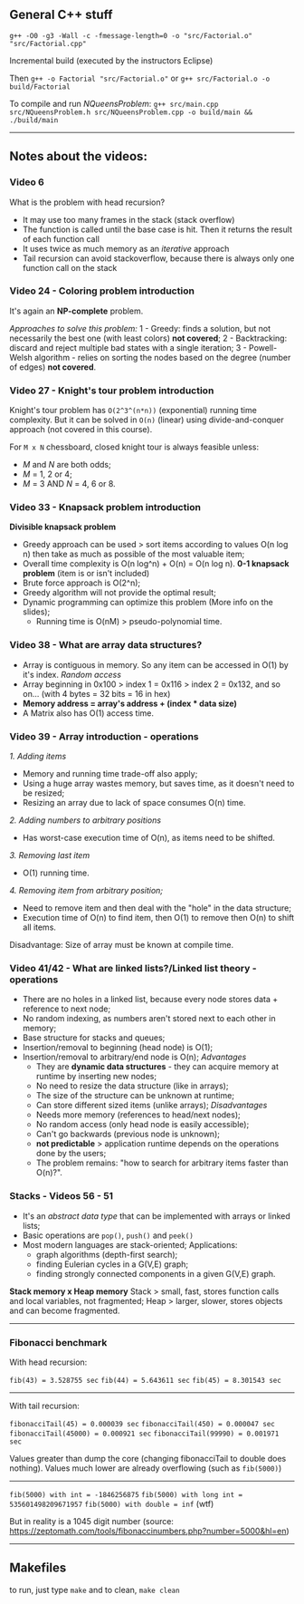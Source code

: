 ## General C++ stuff
`g++ -O0 -g3 -Wall -c -fmessage-length=0 -o "src/Factorial.o" "src/Factorial.cpp"`

Incremental build (executed by the instructors Eclipse)

Then `g++ -o Factorial "src/Factorial.o"` or `g++ src/Factorial.o -o build/Factorial`

To compile and run *NQueensProblem*: `g++ src/main.cpp src/NQueensProblem.h src/NQueensProblem.cpp -o build/main && ./build/main`

---

## Notes about the videos:

### Video 6
What is the problem with head recursion?
- It may use too many frames in the stack (stack overflow)
- The function is called until the base case is hit. Then it returns the result of each function call
- It uses twice as much memory as an *iterative* approach
- Tail recursion can avoid stackoverflow, because there is always only one function call on the stack

### Video 24 - Coloring problem introduction
It's again an **NP-complete** problem.

*Approaches to solve this problem:*
1 - Greedy: finds a solution, but not necessarily the best one (with least colors) **not covered**;
2 - Backtracking: discard and reject multiple bad states with a single iteration;
3 - Powell-Welsh algorithm - relies on sorting the nodes based on the degree (number of edges) **not covered**.


### Video 27 - Knight's tour problem introduction
Knight's tour problem has `O(2^3^(n*n))` (exponential) running time complexity.
But it can be solved in `O(n)` (linear) using divide-and-conquer approach (not covered in this course).

For `M x N` chessboard, closed knight tour is always feasible unless:
- *M* and *N* are both odds;
- *M* = 1, 2 or 4;
- *M* = 3 AND *N* = 4, 6 or 8.

### Video 33 - Knapsack problem introduction
**Divisible knapsack problem**
  - Greedy approach can be used > sort items according to values O(n log n) then take as much as possible of the most valuable item;
  - Overall time complexity is O(n log^n) + O(n) = O(n log n).
**0-1 knapsack problem** (item is or isn't included)
  - Brute force approach is O(2^n);
  - Greedy algorithm will not provide the optimal result;
  - Dynamic programming can optimize this problem (More info on the slides);
    - Running time is O(nM) > pseudo-polynomial time.

### Video 38 - What are array data structures?
  - Array is contiguous in memory. So any item can be accessed in O(1) by it's index. *Random access*
  - Array beginning in 0x100 > index 1 = 0x116 > index 2 = 0x132, and so on... (with 4 bytes = 32 bits = 16 in hex)
  - **Memory address = array's address + (index * data size)**
  - A Matrix also has O(1) access time.

### Video 39 - Array introduction - operations
*1. Adding items*
  - Memory and running time trade-off also apply;
  - Using a huge array wastes memory, but saves time, as it doesn't need to be resized;
  - Resizing an array due to lack of space consumes O(n) time.

*2. Adding numbers to arbitrary positions*
  - Has worst-case execution time of O(n), as items need to be shifted.

*3. Removing last item*
  - O(1) running time.

*4. Removing item from arbitrary position;*
  - Need to remove item and then deal with the "hole" in the data structure;
  - Execution time of O(n) to find item, then O(1) to remove then O(n) to shift all items.

Disadvantage: Size of array must be known at compile time.

### Video 41/42 - What are linked lists?/Linked list theory - operations
  - There are no holes in a linked list, because every node stores data + reference to next node;
  - No random indexing, as numbers aren't stored next to each other in memory;
  - Base structure for stacks and queues;
  - Insertion/removal to beginning (head node) is O(1);
  - Insertion/removal to arbitrary/end node is O(n);
  *Advantages*
    - They are **dynamic data structures** - they can acquire memory at runtime by inserting new nodes;
    - No need to resize the data structure (like in arrays);
    - The size of the structure can be unknown at runtime;
    - Can store different sized items (unlike arrays);
  *Disadvantages*
    - Needs more memory (references to head/next nodes);
    - No random access (only head node is easily accessible);
    - Can't go backwards (previous node is unknown);
    - **not predictable** > application runtime depends on the operations done by the users;
    - The problem remains: "how to search for arbitrary items faster than O(n)?".


### Stacks - Videos 56 - 51
- It's an *abstract data type* that can be implemented with arrays or linked lists;
- Basic operations are `pop()`, `push()` and `peek()`
- Most modern languages are stack-oriented;
Applications:
  - graph algorithms (depth-first search);
  - finding Eulerian cycles in a G(V,E) graph;
  - finding strongly connected components in a given G(V,E) graph.

**Stack memory x Heap memory**
Stack > small, fast, stores function calls and local variables, not fragmented;
Heap > larger, slower, stores objects and can become fragmented.

---

### Fibonacci benchmark

With head recursion:

`fib(43) = 3.528755 sec`
`fib(44) = 5.643611 sec`
`fib(45) = 8.301543 sec`

---

With tail recursion:

`fibonacciTail(45) = 0.000039 sec`
`fibonacciTail(450) = 0.000047 sec`
`fibonacciTail(45000) = 0.000921 sec`
`fibonacciTail(99990) = 0.001971 sec`

Values greater than dump the core (changing fibonacciTail to double does nothing).
Values much lower are already overflowing (such as `fib(5000)`)

---

`fib(5000) with int = -1846256875`
`fib(5000) with long int = 535601498209671957`
`fib(5000) with double = inf` (wtf)

But in reality is a 1045 digit number (source: https://zeptomath.com/tools/fibonaccinumbers.php?number=5000&hl=en)

---

## Makefiles

to run, just type `make` and to clean, `make clean`